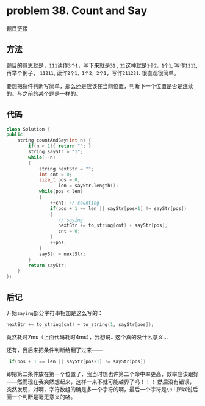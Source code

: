 # problem 38. Count and Say

[题目链接](https://leetcode.com/problems/count-and-say/)

## 方法

题目的意思就是，`111`读作`3个1`，写下来就是`31` , `21`这种就是`1个2，1个1`, 写作`1211`, 再举个例子， `11211`, 读作`2个1，1个2，2个1`，写作`211221`. 很直观很简单。

要想把条件判断写简单，那么还是应该在当前位置，判断下一个位置是否是连续的。与之前的某个题是一样的。

## 代码

```C++
class Solution {
public:
    string countAndSay(int n) {
        if(n < 1){ return ""; }
        string sayStr = "1";
        while(--n)
        {
            string nextStr = "";
            int cnt = 0;
            size_t pos = 0,
                   len = sayStr.length();
            while(pos < len)
            {
                ++cnt; // counting
                if(pos + 1 == len || sayStr[pos+1] != sayStr[pos])
                {
                   // saying
                   nextStr += to_string(cnt) + sayStr[pos];
                   cnt = 0;
                }
                ++pos;
            }
            sayStr = nextStr;
        }
        return sayStr;
    }
};
```

## 后记

开始`saying`部分字符串相加是这么写的：

```C++
nextStr += to_string(cnt) + to_string(1, sayStr[pos]);
```

竟然耗时7ms（上面代码耗时4ms），我想说.. 这个真的没什么意义...

还有，我后来把条件判断给翻了过来——

```C++
 if(pos + 1 == len || sayStr[pos+1] != sayStr[pos])
```

即把第二条件放在第一个位置了，我当时想也许第二个命中率更高，效率应该跟好——然而现在我突然想起来，这样一来不就可能越界了吗！！！ 然后没有错误，突然发现，对啊，字符数组的确是多一个字符的啊，最后一个字符是`\0` ! 所以说后面一个判断是毫无意义的咯。